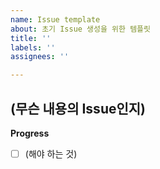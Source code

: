 ```yaml
---
name: Issue template
about: 초기 Issue 생성을 위한 템플릿
title: ''
labels: ''
assignees: ''

---
```


(무슨 내용의 Issue인지)
---
**Progress**
- [ ] (해야 하는 것)
